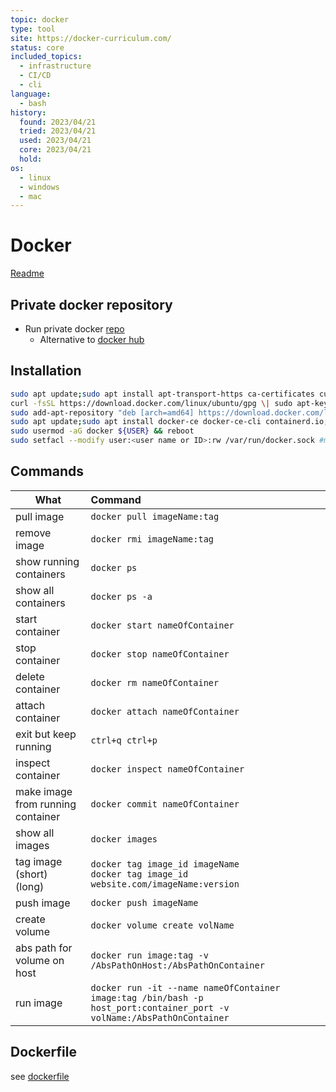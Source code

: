 ```yaml
---
topic: docker
type: tool
site: https://docker-curriculum.com/
status: core
included_topics:
  - infrastructure
  - CI/CD
  - cli
language:
  - bash
history:
  found: 2023/04/21
  tried: 2023/04/21
  used: 2023/04/21
  core: 2023/04/21
  hold:
os:
  - linux
  - windows
  - mac
---
```


# Docker
[Readme](../README.md)

## Private docker repository
- Run private docker [repo](https://github.com/dotcloud/docker-registry.git)
  - Alternative to [docker hub](https://hub.docker.com/)

## Installation
```bash
sudo apt update;sudo apt install apt-transport-https ca-certificates curl gnupg-agent software-properties-common;
curl -fsSL https://download.docker.com/linux/ubuntu/gpg \| sudo apt-key add -;
sudo add-apt-repository "deb [arch=amd64] https://download.docker.com/linux/ubuntu $(lsb_release -cs) stable";
sudo apt update;sudo apt install docker-ce docker-ce-cli containerd.io;
sudo usermod -aG docker ${USER} && reboot
sudo setfacl --modify user:<user name or ID>:rw /var/run/docker.sock #migth be needed if you get an error about /var/run/docker.sock: connect: permission denied
```
## Commands
| What                              | Command                                                                                                                    |
| --------------------------------- | :------------------------------------------------------------------------------------------------------------------------- |
| pull image                        | ```docker pull imageName:tag```                                                                                            |
| remove image                      | ```docker rmi imageName:tag```                                                                                             |
| show running containers           | ```docker ps```                                                                                                            |
| show all containers               | ```docker ps -a```                                                                                                         |
| start container                   | ```docker start nameOfContainer```                                                                                         |
| stop container                    | ```docker stop nameOfContainer```                                                                                          |
| delete container                  | ```docker rm nameOfContainer```                                                                                            |
| attach container                  | ```docker attach nameOfContainer```                                                                                        |
| exit but keep running             | ```ctrl+q ctrl+p```                                                                                                        |
| inspect container                 | ```docker inspect nameOfContainer```                                                                                       |
| make image from running container | ```docker commit nameOfContainer```                                                                                        |
| show all images                   | ```docker images```                                                                                                        |
| tag image   (short) <br> (long)   | ```docker tag image_id imageName```  <br>     ```docker tag image_id website.com/imageName:version```                      |
| push image                        | ```docker push imageName```                                                                                                |
| create volume                     | ```docker volume create volName```                                                                                         |
| abs path for volume on host       | ```docker run image:tag -v /AbsPathOnHost:/AbsPathOnContainer```                                                           |
| run image                         | ```docker run -it --name nameOfContainer image:tag /bin/bash -p host_port:container_port -v volName:/AbsPathOnContainer``` |


## Dockerfile

see [dockerfile](https://docs.docker.com/engine/reference/builder/)